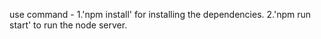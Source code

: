 use command -
1.'npm install' for installing the dependencies.
2.'npm run start' to run the node server.
